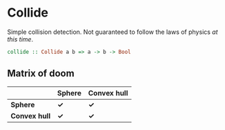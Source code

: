 Collide
=======

Simple collision detection. Not guaranteed to follow the laws of physics _at this time_.

```haskell
collide :: Collide a b => a -> b -> Bool
```

Matrix of doom
--------------

|                 | **Sphere** | **Convex hull** |
| --------------- | ---------- | --------------- |
| **Sphere**      | **✓**      | **✓**           |
| **Convex hull** | **✓**      | **✓**           |
